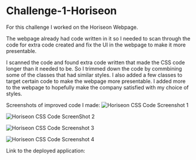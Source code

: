 # Challenge-1-Horiseon

For this challenge I worked on the Horiseon Webpage. 

The webpage already had code written in it so I needed to scan through the code for extra code created and fix the UI in the webpage to make it more presentable.

I scanned the code and found extra code written that made the CSS code longer than it needed to be. So I trimmed down the code by commbining some of the classes
that had similar styles. I also added a few classes to target certain code to make the webpage more presentable. I added more to the webpage to hopefully make 
the company satisfied with my choice of styles. 

Screenshots of improved code I made:
![Horiseon CSS Code Screenshot 1](https://user-images.githubusercontent.com/79673757/111883382-909d9e00-8980-11eb-9d5e-60ee1ace472f.png)

![Horiseon CSS Code ScreenShot 2](https://user-images.githubusercontent.com/79673757/111883449-0f92d680-8981-11eb-927c-41267520b541.png)

![Horiseon CSS Code Screenshot 3](https://user-images.githubusercontent.com/79673757/111883450-11f53080-8981-11eb-8603-55638129a7c7.png)

![Horiseon CSS Code Screenshot 4](https://user-images.githubusercontent.com/79673757/111883451-13bef400-8981-11eb-989b-385d89cd9c6f.png)

Link to the deployed application: 
